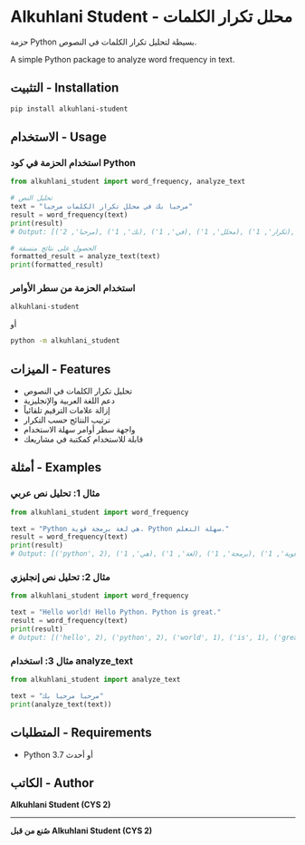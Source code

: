 # Alkuhlani Student - محلل تكرار الكلمات

حزمة Python بسيطة لتحليل تكرار الكلمات في النصوص.

A simple Python package to analyze word frequency in text.

## التثبيت - Installation

```bash
pip install alkuhlani-student
```

## الاستخدام - Usage

### استخدام الحزمة في كود Python

```python
from alkuhlani_student import word_frequency, analyze_text

# تحليل النص
text = "مرحبا بك في محلل تكرار الكلمات مرحبا"
result = word_frequency(text)
print(result)
# Output: [('مرحبا', 2), ('بك', 1), ('في', 1), ('محلل', 1), ('تكرار', 1), ('الكلمات', 1)]

# الحصول على نتائج منسقة
formatted_result = analyze_text(text)
print(formatted_result)
```

### استخدام الحزمة من سطر الأوامر

```bash
alkuhlani-student
```

أو

```bash
python -m alkuhlani_student
```

## الميزات - Features

- تحليل تكرار الكلمات في النصوص
- دعم اللغة العربية والإنجليزية
- إزالة علامات الترقيم تلقائياً
- ترتيب النتائج حسب التكرار
- واجهة سطر أوامر سهلة الاستخدام
- قابلة للاستخدام كمكتبة في مشاريعك

## أمثلة - Examples

### مثال 1: تحليل نص عربي

```python
from alkuhlani_student import word_frequency

text = "Python هي لغة برمجة قوية. Python سهلة التعلم."
result = word_frequency(text)
print(result)
# Output: [('python', 2), ('هي', 1), ('لغة', 1), ('برمجة', 1), ('قوية', 1), ('سهلة', 1), ('التعلم', 1)]
```

### مثال 2: تحليل نص إنجليزي

```python
from alkuhlani_student import word_frequency

text = "Hello world! Hello Python. Python is great."
result = word_frequency(text)
print(result)
# Output: [('hello', 2), ('python', 2), ('world', 1), ('is', 1), ('great', 1)]
```

### مثال 3: استخدام analyze_text

```python
from alkuhlani_student import analyze_text

text = "مرحبا مرحبا بك"
print(analyze_text(text))
```

## المتطلبات - Requirements

- Python 3.7 أو أحدث

## الكاتب - Author

**Alkuhlani Student (CYS 2)**

---

**صُنع من قبل Alkuhlani Student (CYS 2)**
